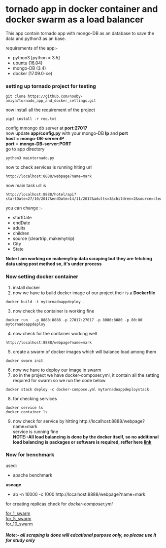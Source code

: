 
# tornado app in docker container and docker swarm as a load balancer


This app contain tornado app with mongo-DB as an database to save the data and python3 as an base.



requirements of the app:-


  * python3 [python = 3.5]
  * ubuntu (16.04)
  * mongo-DB (3.4)
  * docker (17.09.0-ce)


### setting up tornado project for testing
```
git clone https://github.com/nooby-amiya/tornado_app_and_docker_settings.git
```
now install all the requirement of the project
```
pip3 install -r req.txt
```
config mmongo db server at __port:27017__<br>
now update __app/config.py__ with your mongo-DB __Ip__ and __port__<br>
__host__ = __mongo-DB-server:IP__<br>
__port__ = __mongo-DB-server:PORT__<br>
go to app directory<br>

```
python3 maintornado.py
```  
now to check services is running hiting url <br>
```
http://localhost:8888/webpage?name=mark
```

now main task url is
```
http://localhost:8888/hotel/api?startDate=27/10/2017&endDate=14/11/2017&adults=3&children=2&source=cleartrip&City=Goa&State=Goa
```
you can change :-
  * startDate
  * endDate
  * adults
  * children
  * source (cleartrip, makemytrip)
  * City
  * State

__Note: I am working on  makemytrip data scraping but they are fetching data using post method so, it's under process__
### Now setting docker container

1. install docker
2. now we have to build docker image of our project their is a __Dockerfile__
```
docker build -t mytornadoappdeploy .
```
3. now check the container is working fine
```
docker run   -p 8888:8888 -p 27017:27017 -p 8080:8080 -p 80:80  mytornadoappdeploy
```
4. now check for the container working well
```
http://localhost:8888/webpage?name=mark
```
5. create a swarm of docker images which will balance load among them
```
docker swarm init
```
6. now we have to deploy our image in swarm
7. so in the project we have docker-composer.yml, it contain all the setting required for swarm so we run the code below
```
docker stack deploy -c docker-compose.yml mytornadoappdeploystack
```
8. for checking services<br>
```
docker service ls
docker container ls
```
9. now check for service by hitting http://localhost:8888/webpage?name=mark<br>
service is running fine<br>
__NOTE:-All load balancing is done by the docker itself, so no additional load balancing is packages or software is required, reffer here [link](https://docs.docker.com/get-started/part3/#run-your-new-load-balanced-app)__  

### Now for benchmark
used:
 * apache benchmark

__useage__
  *  ab -n 10000 -c 1000 http://localhost:8888/webpage?name=mark

for creating replicas check for <em>docker-composer.yml</em>

<a href="https://github.com/nooby-amiya/tornado_app_and_docker_settings/blob/master/deploy_on_stack_of_1.png">for_1_swarm</a>
<br>
<a href="https://github.com/nooby-amiya/tornado_app_and_docker_settings/blob/master/deploy_on_stack_of_5.png">for_5_swarm</a>
<br>
<a href="https://github.com/nooby-amiya/tornado_app_and_docker_settings/blob/master/deploy_on_stack_of_10.png">for_10_swarm</a>
<br>




##### Note:- all scraping is done will edcational purpose only, so please use it for study only
